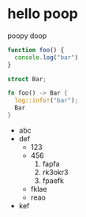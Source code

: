# hello poop

poopy doop

```javascript
function foo() {
  console.log("bar")
}
```

```rust
struct Bar;

fn foo() -> Bar {
  log::info!("bar");
  Bar
}
```

 - abc
 - def
   - 123
   - 456
      1. fapfa
      2. rk3okr3
      3. fpaefk
   - fklae
   - reao
 - kef   
